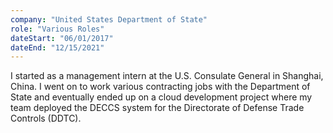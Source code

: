 ```yaml
---
company: "United States Department of State"
role: "Various Roles"
dateStart: "06/01/2017"
dateEnd: "12/15/2021"
---
```


I started as a management intern at the U.S. Consulate General in Shanghai, China. I went on to work various contracting jobs with the Department of State and eventually ended up on a cloud development project where my team deployed the DECCS system for the Directorate of Defense Trade Controls (DDTC).